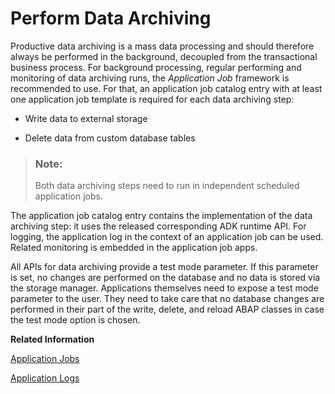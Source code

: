 <!-- loio894f952e29d94a089c1638c2c8c692e3 -->

# Perform Data Archiving

Productive data archiving is a mass data processing and should therefore always be performed in the background, decoupled from the transactional business process. For background processing, regular performing and monitoring of data archiving runs, the *Application Job* framework is recommended to use. For that, an application job catalog entry with at least one application job template is required for each data archiving step:

-   Write data to external storage

-   Delete data from custom database tables


> ### Note:  
> Both data archiving steps need to run in independent scheduled application jobs.

The application job catalog entry contains the implementation of the data archiving step: it uses the released corresponding ADK runtime API. For logging, the application log in the context of an application job can be used. Related monitoring is embedded in the application job apps.

All APIs for data archiving provide a test mode parameter. If this parameter is set, no changes are performed on the database and no data is stored via the storage manager. Applications themselves need to expose a test mode parameter to the user. They need to take care that no database changes are performed in their part of the write, delete, and reload ABAP classes in case the test mode option is chosen.

**Related Information**  


[Application Jobs](application-jobs-0837d1e.md)

[Application Logs](application-logs-091bec9.md "You can use the Application Logs to display and check if any errors occurred during runtime.")

